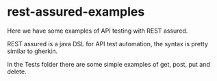 # rest-assured-examples
Here we have some examples of API testing with REST assured.

REST assured is a java DSL for API test automation, the syntax is pretty similar to gherkin.

In the Tests folder there are some simple examples of get, post, put and delete. 
